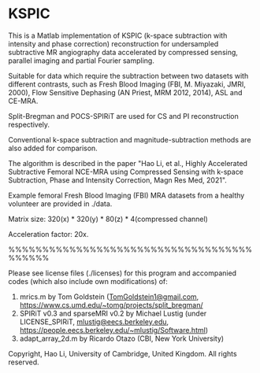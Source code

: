 # KSPIC
This is a Matlab implementation of KSPIC (k-space subtraction with intensity and phase correction) reconstruction for undersampled subtractive MR angiography data accelerated by compressed sensing, parallel imaging and partial Fourier sampling.

Suitable for data which require the subtraction between two datasets with different contrasts, such as Fresh Blood Imaging (FBI, M. Miyazaki, JMRI, 2000), Flow Sensitive Dephasing (AN Priest, MRM 2012, 2014), ASL and CE-MRA.

Split-Bregman and POCS-SPIRiT are used for CS and PI reconstruction respectively. 

Conventional k-space subtraction and magnitude-subtraction methods are also added for comparison.

The algorithm is described in the paper "Hao Li, et al., Highly Accelerated Subtractive Femoral NCE-MRA using Compressed Sensing with k-space Subtraction, Phase and Intensity Correction, Magn Res Med, 2021".

Example femoral Fresh Blood Imaging (FBI) MRA datasets from a healthy volunteer are provided in ./data.

Matrix size: 320(x) * 320(y) * 80(z) * 4(compressed channel)

Acceleration factor: 20x.

%%%%%%%%%%%%%%%%%%%%%%%%%%%%%%%%%%%%%%%%%%

Please see license files (./licenses) for this program and accompanied codes (which also include own modifications) of:
1) mrics.m by Tom Goldstein (TomGoldstein1@gmail.com, https://www.cs.umd.edu/~tomg/projects/split_bregman/
2) SPIRiT v0.3 and sparseMRI v0.2 by Michael Lustig (under LICENSE_SPIRiT, mlustig@eecs.berkeley.edu, 
   https://people.eecs.berkeley.edu/~mlustig/Software.html)
3) adapt_array_2d.m by Ricardo Otazo (CBI, New York University)

Copyright, Hao Li, University of Cambridge, United Kingdom. All rights reserved.
